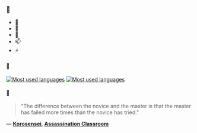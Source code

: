 ### 👋

- 🔭
- 🌱
- 💬
- 📫
- ⚡

#### 🧏

[![Most used languages](https://github-readme-stats-aynah.vercel.app/api/top-langs/?username=aynh&theme=solarized-dark&langs_count=6&layout=compact&hide_title=true)](https://github.com/anuraghazra/github-readme-stats#gh-dark-mode-only)
[![Most used languages](https://github-readme-stats-aynah.vercel.app/api/top-langs/?username=aynh&theme=solarized-light&langs_count=6&layout=compact&hide_title=true)](https://github.com/anuraghazra/github-readme-stats#gh-light-mode-only)

#### 💬

> "The difference between the novice and the master is that the master has failed more times than the novice has tried."

&mdash; [**Korosensei**](https://myanimelist.net/character.php?q=Korosensei&cat=character), [**Assassination Classroom**](https://myanimelist.net/search/all?q=Assassination%20Classroom&cat=all)
